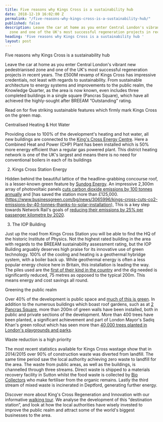 ```yaml
---
title: Five reasons why Kings Cross is a sustainability hub
date: 2018-12-19 16:02:00 Z
permalink: "/five-reasons-why-kings-cross-is-a-sustainability-hub/"
published: false
description: Leave the car at home as you enter Central London's vibrant new pedestrianised
  zone and one of the UK's most successful regeneration projects in recent years.
heading: 'Five reasons why Kings Cross is a sustainability hub '
layout: post
---
```


Five reasons why Kings Cross is a sustainability hub 

 

Leave the car at home as you enter Central London's vibrant new pedestrianised zone and one of the UK's most successful regeneration projects in recent years. The £500M revamp of Kings Cross has impressive credentials, not least with regards to sustainability. From sustainable architecture to energy systems and improvements to the public realm, the Knowledge Quarter, as the area is now known, even includes three completed buildings in a single square (Pancras Square), which have all achieved the highly-sought after BREEAM “Outstanding” rating. 

 

Read on for five striking sustainable features which firmly mark Kings Cross on the green map.  

 

  

Centralised Heating & Hot Water 

 

Providing close to 100% of the development's heating and hot water, all new buildings are connected to the [King's Cross Energy Centre](https://www.kingscross.co.uk/sustainable-living). Here a Combined Heat and Power (CHP) Plant has been installed which is 50% more energy efficient than a regular gas powered plant. This district heating network is one of the UK's largest and means there is no need for conventional boilers in each of its buildings 

 

 

2. Kings Cross Station Energy 

 

Hidden behind the beautiful lattice of the headline-grabbing concourse roof, is a lesser-known green feature by [Sundog Energy](https://www.sundog-energy.co.uk/). An impressive 2,300m array of photovoltaic panels [cuts carbon dioxide emissions by 100 tonnes annually](https://www.sundog-energy.co.uk/) and [has saved the station more than £125,000.  (https://www.businessgreen.com/bg/news/3065996/kings-cross-cuts-co2-emissions-by-40-tonnes-thanks-to-solar-installation), This is a key step towards Network Rail's goals of [reducing their emissions by 25% per passenger kilometre by 2020](http://www.businessgreen.com/bg/news/2113286/uk-rail-network-signals-intention-cut-carbon-emissions-quarter). 

 

 

3. The IOP Building 

 

Just up the road from Kings Cross Station you will be able to find the HQ of the historic Institute of Physics. Not the highest rated building in the area with regards to the BREEAM sustainability assessment rating, but the IOP Building arguably deserves high praise for its innovative  use of green technology. 100% of the cooling and heating is a geothermal hybridge system, with a boiler back up. While geothermal energy is often a less popular energy choice here in Britain, this installation is leading the way. The piles used are the [first of their kind in the country](http://www.murphygroup.com/projects/institute-of-physics/) and the dig needed is significantly reduced, 75 metres as opposed to the typical 200m. This means energy and cost savings all round.  

 

 

Greening the public realm 

 

Over 40% of the development is public space and [much of this is green](https://www.kingscross.co.uk/green-infrastructure). In addition to the numerous buildings which boast roof gardens, such as at [2 Pancras Square](https://www.kingscross.co.uk/sustainable-building-design/attachment/the-roof-garden-of-two-pancras-square-kings-cross), more than 200m of green walls have been installed, both in public and private sections of the development. More than 400 trees have been planted, a significant achievement and part of London Mayor's Sadiq Khan's green rollout which has seen more than [40,000 trees planted in London's playgrounds and parks](https://www.london.gov.uk/press-releases/mayoral/mayor-delivers-40000-new-trees-2). 

 

 

Waste reduction is a high priority 

 

The most recent statistics available for Kings Cross wastage show that in 2014/2015 over 90% of construction waste was diverted from landfill. The same time period saw the local authority achieving zero waste to landfill for the area. The waste from public areas, as well as the buildings, is channelled through three streams. Direct waste is shipped to a materials recovery facility in Sutton whilst the food waste is collected by [Bio Collectors](https://www.biocollectors.com/) who make fertiliser from the organic remains. Lastly the third stream of mixed waste is incinerated in Deptford, generating further energy.  

 

 

 

 

 

Discover more about King's Cross Regeneration and Innovation with our informative [walking tour](https://www.insider-london.co.uk/tours/kings-cross-regeneration/). We analyse the development of this “destination station”, and look at how the local authorities have wisely invested to improve the public realm and attract some of the world's biggest businesses to the area. 